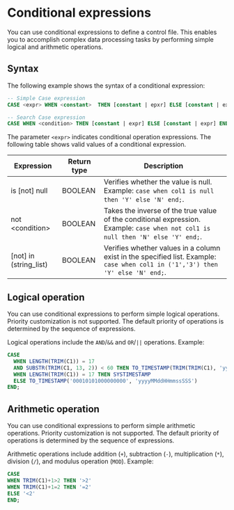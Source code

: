Conditional expressions 
============================================

You can use conditional expressions to define a control file. This enables you to accomplish complex data processing tasks by performing simple logical and arithmetic operations.

Syntax 
---------------------------

The following example shows the syntax of a conditional expression:

```sql
-- Simple Case expression
CASE <expr> WHEN <constant>  THEN [constant | epxr] ELSE [constant | expr] END;

-- Search Case expression
CASE WHEN <condition> THEN [constant | expr] ELSE [constant | expr] END;
```



The parameter `<expr>` indicates conditional operation expressions. The following table shows valid values of a conditional expression.


|        Expression        | Return type |                                                                   Description                                                                    |
|--------------------------|-------------|--------------------------------------------------------------------------------------------------------------------------------------------------|
| is \[not\] null          | BOOLEAN     | Verifies whether the value is null. Example: `case when col1 is null then 'Y' else 'N' end;`.                                    |
| not \<condition\>        | BOOLEAN     | Takes the inverse of the true value of the conditional expression. Example: `case when not col1 is null then 'N' else 'Y' end;`. |
| \[not\] in (string_list) | BOOLEAN     | Verifies whether values in a column exist in the specified list. Example: `case when col1 in ('1','3') then 'Y' else 'N' end;`.  |



Logical operation 
--------------------------------------

You can use conditional expressions to perform simple logical operations. Priority customization is not supported. The default priority of operations is determined by the sequence of expressions.

Logical operations include the `AND`/`&&` and `OR`/`||` operations. Example:

```sql
CASE
  WHEN LENGTH(TRIM(C1)) = 17
  AND SUBSTR(TRIM(C1, 13, 2)) < 60 THEN TO_TIMESTAMP(TRIM(TRIM(C1), 'yyyyMMddHHmmssSSS'))
  WHEN LENGTH(TRIM(C1)) = 17 THEN SYSTIMESTAMP
  ELSE TO_TIMESTAMP('00010101000000000', 'yyyyMMddHHmmssSSS')
END;
```



Arithmetic operation 
-----------------------------------------

You can use conditional expressions to perform simple arithmetic operations. Priority customization is not supported. The default priority of operations is determined by the sequence of expressions.

Arithmetic operations include addition (`+`), subtraction (`-`), multiplication (`*`), division (`/`), and modulus operation (`MOD`). Example:

```sql
CASE 
WHEN TRIM(C1)+1>2 THEN '>2' 
WHEN TRIM(C1)+1=2 THEN '=2' 
ELSE '<2' 
END;
```


